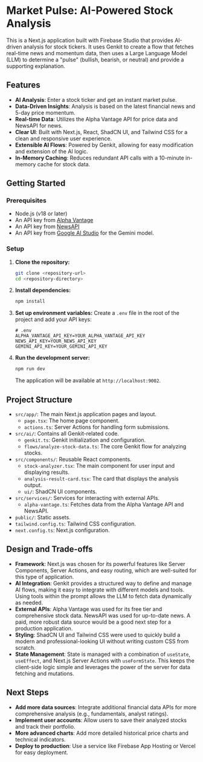 # Market Pulse: AI-Powered Stock Analysis

This is a Next.js application built with Firebase Studio that provides AI-driven analysis for stock tickers. It uses Genkit to create a flow that fetches real-time news and momentum data, then uses a Large Language Model (LLM) to determine a "pulse" (bullish, bearish, or neutral) and provide a supporting explanation.

## Features

-   **AI Analysis**: Enter a stock ticker and get an instant market pulse.
-   **Data-Driven Insights**: Analysis is based on the latest financial news and 5-day price momentum.
-   **Real-time Data**: Utilizes the Alpha Vantage API for price data and NewsAPI for news.
-   **Clear UI**: Built with Next.js, React, ShadCN UI, and Tailwind CSS for a clean and responsive user experience.
-   **Extensible AI Flows**: Powered by Genkit, allowing for easy modification and extension of the AI logic.
-   **In-Memory Caching**: Reduces redundant API calls with a 10-minute in-memory cache for stock data.

## Getting Started

### Prerequisites

-   Node.js (v18 or later)
-   An API key from [Alpha Vantage](https://www.alphavantage.co/support/#api-key)
-   An API key from [NewsAPI](https://newsapi.org/)
-   An API key from [Google AI Studio](https://aistudio.google.com/) for the Gemini model.

### Setup

1.  **Clone the repository:**
    ```bash
    git clone <repository-url>
    cd <repository-directory>
    ```

2.  **Install dependencies:**
    ```bash
    npm install
    ```

3.  **Set up environment variables:**
    Create a `.env` file in the root of the project and add your API keys:

    ```env
    # .env
    ALPHA_VANTAGE_API_KEY=YOUR_ALPHA_VANTAGE_API_KEY
    NEWS_API_KEY=YOUR_NEWS_API_KEY
    GEMINI_API_KEY=YOUR_GEMINI_API_KEY
    ```

4.  **Run the development server:**
    ```bash
    npm run dev
    ```
    The application will be available at `http://localhost:9002`.

## Project Structure

-   `src/app/`: The main Next.js application pages and layout.
    -   `page.tsx`: The home page component.
    -   `actions.ts`: Server Actions for handling form submissions.
-   `src/ai/`: Contains all Genkit-related code.
    -   `genkit.ts`: Genkit initialization and configuration.
    -   `flows/analyze-stock-data.ts`: The core Genkit flow for analyzing stocks.
-   `src/components/`: Reusable React components.
    -   `stock-analyzer.tsx`: The main component for user input and displaying results.
    -   `analysis-result-card.tsx`: The card that displays the analysis output.
    -   `ui/`: ShadCN UI components.
-   `src/services/`: Services for interacting with external APIs.
    -   `alpha-vantage.ts`: Fetches data from the Alpha Vantage API and NewsAPI.
-   `public/`: Static assets.
-   `tailwind.config.ts`: Tailwind CSS configuration.
-   `next.config.ts`: Next.js configuration.

## Design and Trade-offs

-   **Framework**: Next.js was chosen for its powerful features like Server Components, Server Actions, and easy routing, which are well-suited for this type of application.
-   **AI Integration**: Genkit provides a structured way to define and manage AI flows, making it easy to integrate with different models and tools. Using tools within the prompt allows the LLM to fetch data dynamically as needed.
-   **External APIs**: Alpha Vantage was used for its free tier and comprehensive stock data. NewsAPI was used for up-to-date news. A paid, more robust data source would be a good next step for a production application.
-   **Styling**: ShadCN UI and Tailwind CSS were used to quickly build a modern and professional-looking UI without writing custom CSS from scratch.
-   **State Management**: State is managed with a combination of `useState`, `useEffect`, and Next.js Server Actions with `useFormState`. This keeps the client-side logic simple and leverages the power of the server for data fetching and mutations.

## Next Steps

-   **Add more data sources**: Integrate additional financial data APIs for more comprehensive analysis (e.g., fundamentals, analyst ratings).
-   **Implement user accounts**: Allow users to save their analyzed stocks and track their portfolio.
-   **More advanced charts**: Add more detailed historical price charts and technical indicators.
-   **Deploy to production**: Use a service like Firebase App Hosting or Vercel for easy deployment.
